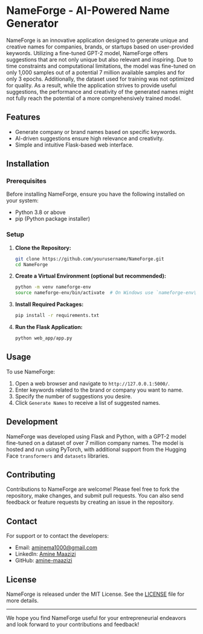 # NameForge - AI-Powered Name Generator

NameForge is an innovative application designed to generate unique and creative names for companies, brands, or startups based on user-provided keywords. Utilizing a fine-tuned GPT-2 model, NameForge offers suggestions that are not only unique but also relevant and inspiring. Due to time constraints and computational limitations, the model was fine-tuned on only 1,000 samples out of a potential 7 million available samples and for only 3 epochs. Additionally, the dataset used for training was not optimized for quality. As a result, while the application strives to provide useful suggestions, the performance and creativity of the generated names might not fully reach the potential of a more comprehensively trained model.


## Features

- Generate company or brand names based on specific keywords.
- AI-driven suggestions ensure high relevance and creativity.
- Simple and intuitive Flask-based web interface.

## Installation

### Prerequisites

Before installing NameForge, ensure you have the following installed on your system:
- Python 3.8 or above
- pip (Python package installer)

### Setup

1. **Clone the Repository:**
   ```bash
   git clone https://github.com/yourusername/NameForge.git
   cd NameForge
    ```

2. **Create a Virtual Environment (optional but recommended):**
   ```bash
   python -m venv nameforge-env
   source nameforge-env/bin/activate  # On Windows use `nameforge-env\Scripts\activate`
    ```

3. **Install Required Packages:**
   ```bash
   pip install -r requirements.txt
    ```

4. **Run the Flask Application:**
   ```bash
   python web_app/app.py
    ```

## Usage

To use NameForge:
1. Open a web browser and navigate to `http://127.0.0.1:5000/`.
2. Enter keywords related to the brand or company you want to name.
3. Specify the number of suggestions you desire.
4. Click `Generate Names` to receive a list of suggested names.

## Development

NameForge was developed using Flask and Python, with a GPT-2 model fine-tuned on a dataset of over 7 million company names. The model is hosted and run using PyTorch, with additional support from the Hugging Face `transformers` and `datasets` libraries.

## Contributing

Contributions to NameForge are welcome! Please feel free to fork the repository, make changes, and submit pull requests. You can also send feedback or feature requests by creating an issue in the repository.

## Contact

For support or to contact the developers:
- Email: [aminema1000@gmail.com](mailto:aminema1000@gmail.com)
- LinkedIn: [Amine Maazizi](https://www.linkedin.com/in/amine-maazizi-190266235/)
- GitHub: [amine-maazizi](https://github.com/amine-maazizi)

## License

NameForge is released under the MIT License. See the [LICENSE](LICENSE.md) file for more details.

---

We hope you find NameForge useful for your entrepreneurial endeavors and look forward to your contributions and feedback!
